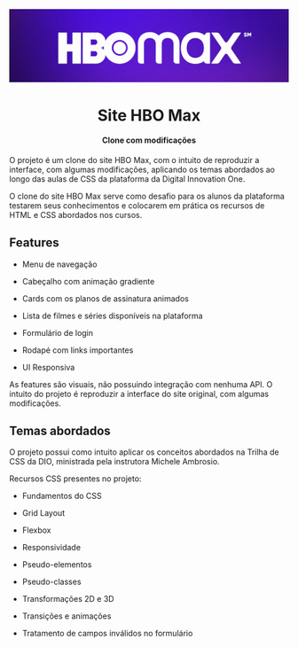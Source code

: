 <img src="assets/img/readme-images/cover.png">
<h1 align="center">Site HBO Max</h1>

<h4 align="center">Clone com modificações</h4>

O projeto é um clone do site HBO Max, 
com o intuito de reproduzir a interface, 
com algumas modificações, aplicando os 
temas abordados ao longo das aulas de CSS 
da plataforma da Digital Innovation One.

O clone do site HBO Max serve como 
desafio para os alunos da plataforma 
testarem seus conhecimentos e colocarem 
em prática os recursos de HTML e CSS 
abordados nos cursos.

## Features

- Menu de navegação
* Cabeçalho com animação gradiente
+ Cards com os planos de assinatura animados
- Lista de filmes e séries disponíveis na plataforma
* Formulário de login
+ Rodapé com links importantes
- UI Responsiva

As features são visuais, não possuindo integração 
com nenhuma API. O intuito do projeto é reproduzir a 
interface do site original, com algumas modificações.

## Temas abordados

O projeto possui como intuito aplicar os conceitos 
abordados na Trilha de CSS da DIO, ministrada pela 
instrutora Michele Ambrosio.

Recursos CSS presentes no projeto:

- Fundamentos do CSS
* Grid Layout
+ Flexbox
- Responsividade
* Pseudo-elementos
+ Pseudo-classes
- Transformações 2D e 3D
* Transições e animações
+ Tratamento de campos inválidos no formulário
